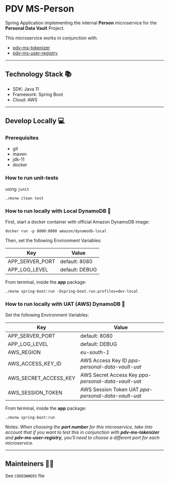 # PDV MS-Person

Spring Application implementing the internal **Person** microservice for the **Personal Data Vault** Project.

This microservice works in conjunction with:

- [pdv-ms-tokenizer](https://github.com/pagopa/pdv-ms-tokenizer)
- [pdv-ms-user-registry](https://github.com/pagopa/pdv-ms-user-registry)

---

## Technology Stack 📚

- SDK: Java 11
- Framework: Spring Boot
- Cloud: AWS

---

## Develop Locally 💻

### Prerequisites

- git
- maven
- jdk-11
- docker

### How to run unit-tests

using `junit`

```
./mvnw clean test
```

### How to run locally with Local DynamoDB 🚀

First, start a docker container with official Amazon DynamoDB image:

```
docker run -p 8000:8000 amazon/dynamodb-local
```

Then, set the following Environment Variables:

| **Key**         | **Value**      |
|-----------------|----------------|
| APP_SERVER_PORT | default: 8080  |
| APP_LOG_LEVEL   | default: DEBUG |

From terminal, inside the **app** package:

```
./mvnw spring-boot:run -Dspring-boot.run.profiles=dev-local
```

### How to run locally with UAT (AWS) DynamoDB 🚀

Set the following Environment Variables:

| **Key**               | **Value**                                           |
|-----------------------|-----------------------------------------------------|
| APP_SERVER_PORT       | default: 8080                                       |
| APP_LOG_LEVEL         | default: DEBUG                                      |
| AWS_REGION            | *eu-south-1*                                        |
| AWS_ACCESS_KEY_ID     | AWS Access Key ID *ppa-personal-data-vault-uat*     |
| AWS_SECRET_ACCESS_KEY | AWS Secret Access Key *ppa-personal-data-vault-uat* |
| AWS_SESSION_TOKEN     | AWS Session Token UAT *ppa-personal-data-vault-uat* |

From terminal, inside the **app** package:

```
./mvnw spring-boot:run
```

Notes: *When choosing the **port number** for this microservice, take into account that if you want to test this
in conjunction with **pdv-ms-tokenizer** and **pdv-ms-user-registry**, you'll need to choose a different port for each
microservice.*

---

## Mainteiners 👷🏼

See `CODEOWNERS` file